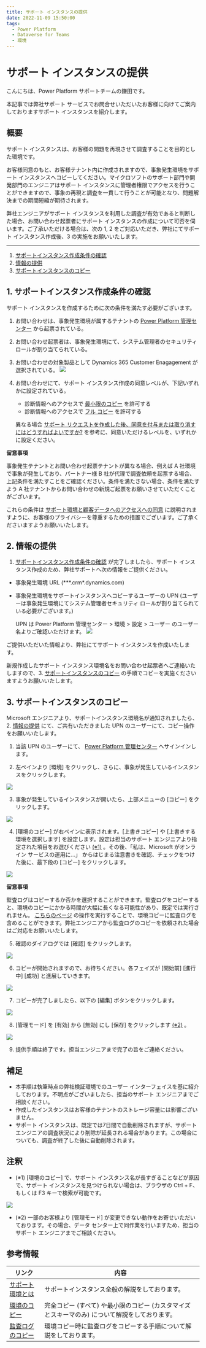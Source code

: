 ```yaml
---
title: サポート インスタンスの提供
date: 2022-11-09 15:50:00
tags:
  - Power Platform
  - Dataverse for Teams
  - 環境
---
```


#  サポート インスタンスの提供

こんにちは、Power Platform サポートチームの鎌田です。

本記事では弊社サポート サービスでお問合せいただいたお客様に向けてご案内しておりますサポート インスタンスを紹介します。

## 概要

サポート インスタンスは、お客様の問題を再現させて調査することを目的とした環境です。

お客様同意のもと、お客様テナント内に作成されますので、事象発生環境をサポート インスタンスへコピーしてください。マイクロソフトのサポート部門や開発部門のエンジニアはサポート インスタンスに管理者権限でアクセスを行うことができますので、事象の再現と調査を一貫して行うことが可能となり、問題解決までの期間短縮が期待されます。

弊社エンジニアがサポート インスタンスを利用した調査が有効であると判断した場合、お問い合わせ起票者にサポート インスタンスの作成について可否を伺います。ご了承いただける場合は、次の 1, 2 をご対応いただき、弊社にてサポート インスタンス作成後、3 の実施をお願いいたします。

---
1. [サポートインスタンス作成条件の確認](#anchor-about-criteria)
2. [情報の提供](#anchor-about-information)
3. [サポートインスタンスのコピー](#anchor-about-copy)


<a id='anchor-about-criteria'></a>
## 1. サポートインスタンス作成条件の確認

サポート インスタンスを作成するために次の条件を満たす必要がございます。
1. お問い合わせは、事象発生環境が属するテナントの [Power Platform 管理センター](https://admin.powerplatform.microsoft.com/) から起票されている。
2. お問い合わせ起票者は、事象発生環境にて、システム管理者のセキュリティロールが割り当てられている。
3. お問い合わせの対象製品として Dynamics 365 Customer Enagagement が選択されている。
![](./Provide-Support-Instance/00_SR_product.png)
4. お問い合わせにて、サポート インスタンス作成の同意レベルが、下記いずれかに設定されている。
    * 診断情報へのアクセスで [最小限のコピー](https://learn.microsoft.com/ja-jp/power-platform/admin/copy-environment#copy-over-customizations-and-schemas-only) を許可する
    * 診断情報へのアクセスで [フル コピー](https://learn.microsoft.com/ja-jp/power-platform/admin/copy-environment#copy-over-everything) を許可する
    
    異なる場合 [サポート リクエストを作成した後、同意を付与または取り消すにはどうすればよいですか?](https://learn.microsoft.com/ja-jp/power-platform/admin/support-environment#how-do-i-grant-or-revoke-consent-after-i-create-a-support-request) を参考に、同意いただけるレベルを、いずれかに設定ください。

__留意事項__

事象発生テナントとお問い合わせ起票テナントが異なる場合、例えば A 社環境で事象が発生しており、パートナー様 B 社が代理で調査依頼を起票する場合、上記条件を満たすことをご確認ください。条件を満たさない場合、条件を満たすよう A 社テナントからお問い合わせの新規ご起票をお願いさせていただくことがございます。

これらの条件は [サポート環境と顧客データへのアクセスへの同意](https://learn.microsoft.com/ja-jp/power-platform/admin/support-environment) に説明されますように、お客様のプライバシーを尊重するための措置でございます。ご了承くださいますようお願いいたします。


<a id='anchor-about-information'></a>
## 2. 情報の提供
1. [サポートインスタンス作成条件の確認](#anchor-about-criteria) が完了しましたら、サポート インスタンス作成のため、弊社サポートへ次の情報をご提供ください。
* 事象発生環境 URL (\***.crm\*.dynamics.com)
* 事象発生環境をサポートインスタンスへコピーするユーザーの UPN (ユーザーは事象発生環境にてシステム管理者セキュリティ ロールが割り当てられている必要がございます。)

  UPN は Power Platform 管理センター > 環境 > 設定 > ユーザー のユーザー名よりご確認いただけます。
![](./Provide-Support-Instance/00_UPN.png)

ご提供いただいた情報より、弊社にてサポート インスタンスを作成いたします。

新規作成したサポート インスタンス環境名をお問い合わせ起票者へご連絡いたしますので、3. [サポートインスタンスのコピー](#anchor-about-copy) の手順でコピーを実施くださいますようお願いいたします。


<a id='anchor-about-copy'></a>
## 3. サポートインスタンスのコピー

Microsoft エンジニアより、サポートインスタンス環境名が通知されましたら、2. [情報の提供](#anchor-about-information) にて、ご共有いただきました UPN のユーザーにて、コピー操作をお願いいたします。

1. 当該 UPN のユーザーにて、 [Power Platform 管理センター](https://admin.powerplatform.microsoft.com/) へサインインします。

2. 左ペインより [環境] をクリックし、さらに、事象が発生しているインスタンスをクリックします。

![](./Provide-Support-Instance/00_choose-environment.png)

3. 事象が発生しているインスタンスが開いたら、上部メニューの [コピー] をクリックします。

![](./Provide-Support-Instance/01_copy_environment.png)

4. [環境のコピー] が右ペインに表示されます。[上書きコピー] や [上書きする環境を選択します] を設定します。設定は担当のサポート エンジニアより指定された項目をお選びください [(※1)](#注釈) 。その後、「私は、Microsoft がオンライン サービスの運用に…」 からはじまる注意書きを確認、チェックをつけた後に、最下段の [コピー] をクリックします。

![](./Provide-Support-Instance/02_copy_environment_setting.png)

__留意事項__

監査ログはコピーするか否かを選択することができます。監査ログをコピーすると、環境のコピーにかかる時間が大幅に長くなる可能性があり、既定では実行されません。 [こちらのページ](https://learn.microsoft.com/ja-jp/power-platform/admin/copy-environment#copying-audit-logs) の操作を実行することで、環境コピーに監査ログを含めることができます。弊社エンジニアから監査ログのコピーを依頼された場合はご対応をお願いいたします。


5. 確認のダイアログでは [確認] をクリックします。

![](./Provide-Support-Instance/03_overwrite_confirm.png)

6. コピーが開始されますので、お待ちください。各フェイズが [開始前] [進行中] [成功] と進展していきます。

![](./Provide-Support-Instance/04_processing.png)

7. コピーが完了しましたら、以下の [編集] ボタンをクリックします。

![](./Provide-Support-Instance/05_edit_environment.png)

8. [管理モード] を [有効] から [無効] にし [保存] をクリックします [(※2)](#注釈) 。

![](./Provide-Support-Instance/06_edit_environment_setting.png)

9. 提供手順は終了です。担当エンジニアまで完了の旨をご連絡ください。

## 補足

- 本手順は執筆時点の弊社検証環境でのユーザー インターフェイスを基に紹介しております。不明点がございましたら、担当のサポート エンジニアまでご相談ください。
- 作成したインスタンスはお客様のテナントのストレージ容量には影響ございません。
- サポート インスタンスは、既定では7日間で自動削除されますが、サポート エンジニアの調査状況により削除が延長される場合があります。この場合についても、調査が終了した後に自動削除されます。

## 注釈
- (※1) [環境のコピー] で、サポート インスタンス名が長すぎることなどが原因で、サポート インスタンスを見つけられない場合は、ブラウザの Ctrl + F、もしくは F3 キーで検索が可能です。

![](./Provide-Support-Instance/07_search_instance.png)

- (※2) 一部のお客様より [管理モード] が変更できない動作をお寄せいただいております。その場合、データ センター上で同作業を行いますため、担当のサポート エンジニアまでご相談ください。

## 参考情報

| リンク | 内容 |
| ---- | --- |
| [サポート環境とは](https://learn.microsoft.com/ja-jp/power-platform/admin/support-environment#what-are-support-environments) | サポートインスタンス全般の解説をしております。 |
| [環境のコピー](https://learn.microsoft.com/ja-jp/power-platform/admin/copy-environment) | 完全コピー (すべて) や最小限のコピー (カスタマイズとスキーマのみ) について解説をしております。 |
| [監査ログのコピー](https://learn.microsoft.com/ja-jp/power-platform/admin/copy-environment#copying-audit-logs) | 環境コピー時に監査ログをコピーする手順について解説をしております。 |

